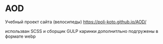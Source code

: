 # AOD
Учебный проект сайта (велосипеды)
https://poli-koto.github.io/AOD/

использван SCSS и сборщик GULP
каринки дополнитльно подгружены в формате webp
